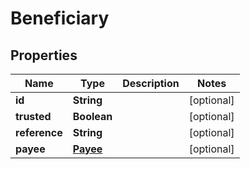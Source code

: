 
# Beneficiary

## Properties
Name | Type | Description | Notes
------------ | ------------- | ------------- | -------------
**id** | **String** |  |  [optional]
**trusted** | **Boolean** |  |  [optional]
**reference** | **String** |  |  [optional]
**payee** | [**Payee**](Payee.md) |  |  [optional]



